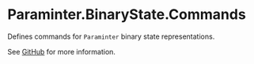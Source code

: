 # Paraminter.BinaryState.Commands

Defines commands for `Paraminter` binary state representations.

See [GitHub](https://github.com/Paraminter/Paraminter.BinaryState) for more information.